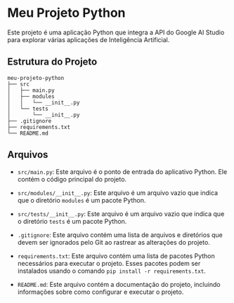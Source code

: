 # Meu Projeto Python

Este projeto é uma aplicação Python que integra a API do Google AI Studio para explorar várias aplicações de Inteligência Artificial.

## Estrutura do Projeto

```
meu-projeto-python
├── src
│   ├── main.py
│   ├── modules
│   │   └── __init__.py
│   └── tests
│       └── __init__.py
├── .gitignore
├── requirements.txt
└── README.md
```

## Arquivos

- `src/main.py`: Este arquivo é o ponto de entrada do aplicativo Python. Ele contém o código principal do projeto.

- `src/modules/__init__.py`: Este arquivo é um arquivo vazio que indica que o diretório `modules` é um pacote Python.

- `src/tests/__init__.py`: Este arquivo é um arquivo vazio que indica que o diretório `tests` é um pacote Python.

- `.gitignore`: Este arquivo contém uma lista de arquivos e diretórios que devem ser ignorados pelo Git ao rastrear as alterações do projeto.

- `requirements.txt`: Este arquivo contém uma lista de pacotes Python necessários para executar o projeto. Esses pacotes podem ser instalados usando o comando `pip install -r requirements.txt`.

- `README.md`: Este arquivo contém a documentação do projeto, incluindo informações sobre como configurar e executar o projeto.